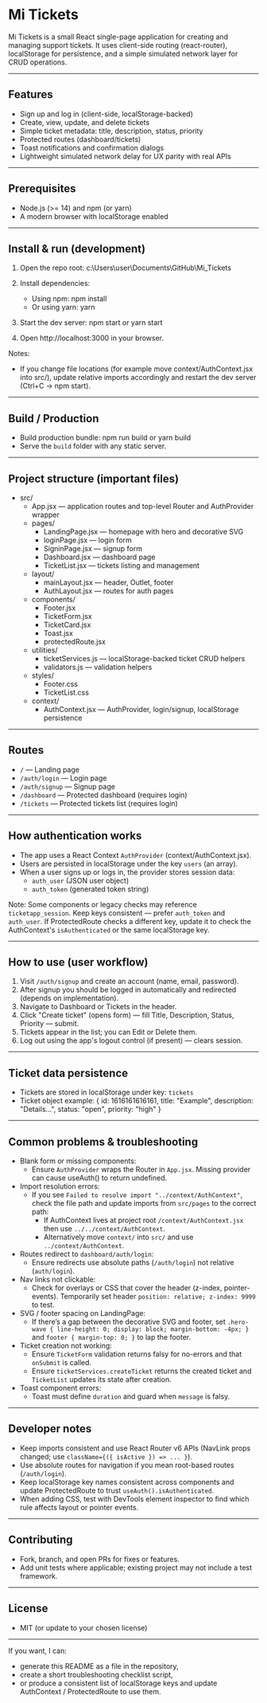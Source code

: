 # Mi Tickets

Mi Tickets is a small React single-page application for creating and managing support tickets. It uses client-side routing (react-router), localStorage for persistence, and a simple simulated network layer for CRUD operations.

---

## Features
- Sign up and log in (client-side, localStorage-backed)
- Create, view, update, and delete tickets
- Simple ticket metadata: title, description, status, priority
- Protected routes (dashboard/tickets)
- Toast notifications and confirmation dialogs
- Lightweight simulated network delay for UX parity with real APIs

---

## Prerequisites
- Node.js (>= 14) and npm (or yarn)
- A modern browser with localStorage enabled

---

## Install & run (development)
1. Open the repo root:
   c:\Users\user\Documents\GitHub\Mi_Tickets

2. Install dependencies:
   - Using npm:
     npm install
   - Or using yarn:
     yarn

3. Start the dev server:
   npm start
   or
   yarn start

4. Open http://localhost:3000 in your browser.

Notes:
- If you change file locations (for example move context/AuthContext.jsx into src/), update relative imports accordingly and restart the dev server (Ctrl+C → npm start).

---

## Build / Production
- Build production bundle:
  npm run build
  or
  yarn build
- Serve the `build` folder with any static server.

---

## Project structure (important files)
- src/
  - App.jsx — application routes and top-level Router and AuthProvider wrapper
  - pages/
    - LandingPage.jsx — homepage with hero and decorative SVG
    - loginPage.jsx — login form
    - SigninPage.jsx — signup form
    - Dashboard.jsx — dashboard page
    - TicketList.jsx — tickets listing and management
  - layout/
    - mainLayout.jsx — header, Outlet, footer
    - AuthLayout.jsx — routes for auth pages
  - components/
    - Footer.jsx
    - TicketForm.jsx
    - TicketCard.jsx
    - Toast.jsx
    - protectedRoute.jsx
  - utilities/
    - ticketServices.js — localStorage-backed ticket CRUD helpers
    - validators.js — validation helpers
  - styles/
    - Footer.css
    - TicketList.css
  - context/
    - AuthContext.jsx — AuthProvider, login/signup, localStorage persistence

---

## Routes
- `/` — Landing page
- `/auth/login` — Login page
- `/auth/signup` — Signup page
- `/dashboard` — Protected dashboard (requires login)
- `/tickets` — Protected tickets list (requires login)

---

## How authentication works
- The app uses a React Context `AuthProvider` (context/AuthContext.jsx).
- Users are persisted in localStorage under the key `users` (an array).
- When a user signs up or logs in, the provider stores session data:
  - `auth_user` (JSON user object)
  - `auth_token` (generated token string)

Note: Some components or legacy checks may reference `ticketapp_session`. Keep keys consistent — prefer `auth_token` and `auth_user`. If ProtectedRoute checks a different key, update it to check the AuthContext's `isAuthenticated` or the same localStorage key.

---

## How to use (user workflow)
1. Visit `/auth/signup` and create an account (name, email, password).
2. After signup you should be logged in automatically and redirected (depends on implementation).
3. Navigate to Dashboard or Tickets in the header.
4. Click "Create ticket" (opens form) — fill Title, Description, Status, Priority — submit.
5. Tickets appear in the list; you can Edit or Delete them.
6. Log out using the app's logout control (if present) — clears session.

---

## Ticket data persistence
- Tickets are stored in localStorage under key: `tickets`
- Ticket object example:
  {
    id: 1616161616161,
    title: "Example",
    description: "Details...",
    status: "open",
    priority: "high"
  }

---

## Common problems & troubleshooting
- Blank form or missing components:
  - Ensure `AuthProvider` wraps the Router in `App.jsx`. Missing provider can cause useAuth() to return undefined.
- Import resolution errors:
  - If you see `Failed to resolve import "../context/AuthContext"`, check the file path and update imports from `src/pages` to the correct path:
    - If AuthContext lives at project root `/context/AuthContext.jsx` then use `../../context/AuthContext`.
    - Alternatively move `context/` into `src/` and use `../context/AuthContext`.
- Routes redirect to `dashboard/auth/login`:
  - Ensure redirects use absolute paths (`/auth/login`) not relative (`auth/login`).
- Nav links not clickable:
  - Check for overlays or CSS that cover the header (z-index, pointer-events). Temporarily set header `position: relative; z-index: 9999` to test.
- SVG / footer spacing on LandingPage:
  - If there’s a gap between the decorative SVG and footer, set `.hero-wave { line-height: 0; display: block; margin-bottom: -4px; }` and `footer { margin-top: 0; }` to lap the footer.
- Ticket creation not working:
  - Ensure `TicketForm` validation returns falsy for no-errors and that `onSubmit` is called.
  - Ensure `ticketServices.createTicket` returns the created ticket and `TicketList` updates its state after creation.
- Toast component errors:
  - Toast must define `duration` and guard when `message` is falsy.

---

## Developer notes
- Keep imports consistent and use React Router v6 APIs (NavLink props changed; use `className={({ isActive }) => ... }`).
- Use absolute routes for navigation if you mean root-based routes (`/auth/login`).
- Keep localStorage key names consistent across components and update ProtectedRoute to trust `useAuth().isAuthenticated`.
- When adding CSS, test with DevTools element inspector to find which rule affects layout or pointer events.

---

## Contributing
- Fork, branch, and open PRs for fixes or features.
- Add unit tests where applicable; existing project may not include a test framework.

---

## License
- MIT (or update to your chosen license)

---

If you want, I can:
- generate this README as a file in the repository,
- create a short troubleshooting checklist script,
- or produce a consistent list of localStorage keys and update AuthContext / ProtectedRoute to use them.